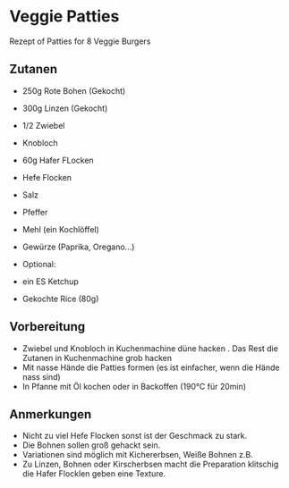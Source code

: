 # Veggie Patties

Rezept of Patties for 8 Veggie Burgers

## Zutanen
- 250g Rote Bohen (Gekocht)
- 300g Linzen (Gekocht)
- 1/2 Zwiebel
- Knobloch 
- 60g Hafer FLocken
- Hefe Flocken
- Salz
- Pfeffer
- Mehl (ein Kochlöffel)
- Gewürze (Paprika, Oregano...)

- Optional:
- ein ES Ketchup
- Gekochte Rice (80g)

## Vorbereitung
- Zwiebel und Knobloch in Kuchenmachine düne hacken
. Das Rest die Zutanen in Kuchenmachine grob hacken
- Mit nasse Hände die Patties formen (es ist einfacher, wenn die Hände nass sind)
- In Pfanne mit Öl kochen oder in Backoffen (190°C für 20min)

## Anmerkungen
- Nicht zu viel Hefe Flocken sonst ist der Geschmack zu stark.
- Die Bohnen sollen groß gehackt sein.
- Variationen sind möglich mit Kichererbsen, Weiße Bohnen z.B.
- Zu Linzen, Bohnen oder Kirscherbsen macht die Preparation klitschig die Hafer Flocklen geben eine Texture.
